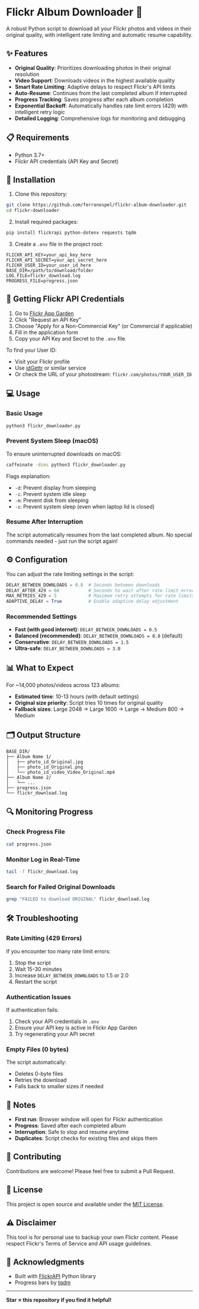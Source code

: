 # Flickr Album Downloader 📸

A robust Python script to download all your Flickr photos and videos in their original quality, with intelligent rate limiting and automatic resume capability.

## ✨ Features

- **Original Quality**: Prioritizes downloading photos in their original resolution
- **Video Support**: Downloads videos in the highest available quality
- **Smart Rate Limiting**: Adaptive delays to respect Flickr's API limits
- **Auto-Resume**: Continues from the last completed album if interrupted
- **Progress Tracking**: Saves progress after each album completion
- **Exponential Backoff**: Automatically handles rate limit errors (429) with intelligent retry logic
- **Detailed Logging**: Comprehensive logs for monitoring and debugging

## 📋 Requirements

- Python 3.7+
- Flickr API credentials (API Key and Secret)

## 🚀 Installation

1. Clone this repository:
```bash
git clone https://github.com/ferranespel/flickr-album-downloader.git
cd flickr-downloader
```

2. Install required packages:
```bash
pip install flickrapi python-dotenv requests tqdm
```

3. Create a `.env` file in the project root:
```env
FLICKR_API_KEY=your_api_key_here
FLICKR_API_SECRET=your_api_secret_here
FLICKR_USER_ID=your_user_id_here
BASE_DIR=/path/to/download/folder
LOG_FILE=flickr_download.log
PROGRESS_FILE=progress.json
```

## 🔑 Getting Flickr API Credentials

1. Go to [Flickr App Garden](https://www.flickr.com/services/apps/create/)
2. Click "Request an API Key"
3. Choose "Apply for a Non-Commercial Key" (or Commercial if applicable)
4. Fill in the application form
5. Copy your API Key and Secret to the `.env` file

To find your User ID:
- Visit your Flickr profile
- Use [idGettr](https://www.webfx.com/tools/idgettr/) or similar service
- Or check the URL of your photostream: `flickr.com/photos/YOUR_USER_ID`

## 💻 Usage

### Basic Usage

```bash
python3 flickr_downloader.py
```

### Prevent System Sleep (macOS)

To ensure uninterrupted downloads on macOS:

```bash
caffeinate -dims python3 flickr_downloader.py
```

Flags explanation:
- `-d`: Prevent display from sleeping
- `-i`: Prevent system idle sleep
- `-m`: Prevent disk from sleeping
- `-s`: Prevent system sleep (even when laptop lid is closed)

### Resume After Interruption

The script automatically resumes from the last completed album. No special commands needed - just run the script again!

## ⚙️ Configuration

You can adjust the rate limiting settings in the script:

```python
DELAY_BETWEEN_DOWNLOADS = 0.8  # Seconds between downloads
DELAY_AFTER_429 = 60           # Seconds to wait after rate limit error
MAX_RETRIES_429 = 5            # Maximum retry attempts for rate limits
ADAPTIVE_DELAY = True          # Enable adaptive delay adjustment
```

### Recommended Settings

- **Fast (with good internet)**: `DELAY_BETWEEN_DOWNLOADS = 0.5`
- **Balanced (recommended)**: `DELAY_BETWEEN_DOWNLOADS = 0.8` (default)
- **Conservative**: `DELAY_BETWEEN_DOWNLOADS = 1.5`
- **Ultra-safe**: `DELAY_BETWEEN_DOWNLOADS = 3.0`

## 📊 What to Expect

For ~14,000 photos/videos across 123 albums:
- **Estimated time**: 10-13 hours (with default settings)
- **Original size priority**: Script tries 10 times for original quality
- **Fallback sizes**: Large 2048 → Large 1600 → Large → Medium 800 → Medium

## 🗂️ Output Structure

```
BASE_DIR/
├── Album Name 1/
│   ├── photo_id_Original.jpg
│   ├── photo_id_Original.png
│   └── photo_id_video_Video_Original.mp4
├── Album Name 2/
│   └── ...
├── progress.json
└── flickr_download.log
```

## 🔍 Monitoring Progress

### Check Progress File
```bash
cat progress.json
```

### Monitor Log in Real-Time
```bash
tail -f flickr_download.log
```

### Search for Failed Original Downloads
```bash
grep "FAILED to download ORIGINAL" flickr_download.log
```

## 🛠️ Troubleshooting

### Rate Limiting (429 Errors)

If you encounter too many rate limit errors:
1. Stop the script
2. Wait 15-30 minutes
3. Increase `DELAY_BETWEEN_DOWNLOADS` to 1.5 or 2.0
4. Restart the script

### Authentication Issues

If authentication fails:
1. Check your API credentials in `.env`
2. Ensure your API key is active in Flickr App Garden
3. Try regenerating your API secret

### Empty Files (0 bytes)

The script automatically:
- Deletes 0-byte files
- Retries the download
- Falls back to smaller sizes if needed

## 📝 Notes

- **First run**: Browser window will open for Flickr authentication
- **Progress**: Saved after each completed album
- **Interruption**: Safe to stop and resume anytime
- **Duplicates**: Script checks for existing files and skips them

## 🤝 Contributing

Contributions are welcome! Please feel free to submit a Pull Request.

## 📄 License

This project is open source and available under the [MIT License](LICENSE).

## ⚠️ Disclaimer

This tool is for personal use to backup your own Flickr content. Please respect Flickr's Terms of Service and API usage guidelines.

## 🙏 Acknowledgments

- Built with [FlickrAPI](https://stuvel.eu/flickrapi) Python library
- Progress bars by [tqdm](https://github.com/tqdm/tqdm)

---

**Star ⭐ this repository if you find it helpful!**